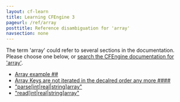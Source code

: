 ```yaml
---
layout: cf-learn
title: Learning CFEngine 3
pageurl: /ref/array
posttitle: Reference disambiguation for 'array'
navsection: none
---
```


The term 'array' could refer to several sections in the documentation. Please choose one below, or
[search the CFEngine documentation for 'array'](http://cfengine.com/docs/latest/search.html?q=array).

- [Array example \#\#](http://cfengine.com/docs/latest/examples-example-snippets-general.html#array-example-##)
- [Array Keys are not iterated in the decalred order any more \#\#\#\#](http://cfengine.com/docs/latest/guide-latest-release-policy-framework-updates.html#array-keys-are-not-iterated-in-the-decalred-order-any-more-####)
- ["parse\[int|real|string\]array"](http://cfengine.com/docs/latest/reference-functions-parseintrealstringarray.html#parse-int|real|string-array)
- ["read\[int|real|string\]array"](http://cfengine.com/docs/latest/reference-functions-readintrealstringarray.html#read-int|real|string-array)
